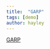 ```yaml
---
title:  "GARP"
tags: [demo]
author: hayley
---
```


[GARP](https://m.blog.naver.com/PostView.nhn?blogId=goduck2&logNo=220162690234&proxyReferer=https:%2F%2Fwww.google.com%2F)

